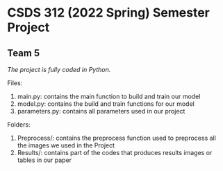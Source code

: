 # CSDS 312 (2022 Spring) Semester Project

## Team 5

_The project is fully coded in Python._

Files:

1. main.py: contains the main function to build and train our model
2. model.py: contains the build and train functions for our model
3. parameters.py: contains all parameters used in our project

Folders:

1. Preprocess/: contains the preprocess function used to preprocess all the images we used in the Project
2. Results/: contains part of the codes that produces results images or tables in our paper
